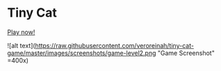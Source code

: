 # Tiny Cat

[Play now!](https://veroreinah.github.io/tiny-cat-game/)

![alt text](https://raw.githubusercontent.com/veroreinah/tiny-cat-game/master/images/screenshots/game-level2.png "Game Screenshot" =400x)
